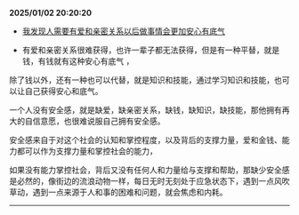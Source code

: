 
**2025/01/02 20:20:20**

- [我发现人需要有爱和亲密关系以后做事情会更加安心有底气](https://www.douban.com/group/topic/314879535/?_i=58196058L3rFgj)

- <p>有爱和亲密关系很难获得，也许一辈子都无法获得，但是有一种平替，就是钱，有钱就有这种安心有底气 ，</p>
<p>除了钱以外，还有一种也可以代替，就是知识和技能，通过学习知识和技能，也可以让自己获得安心和底气。</p>
<p>一个人没有安全感，就是缺爱，缺亲密关系，缺钱，缺知识，缺技能，那他拥有再大的自信意愿，也很难说服自己拥有安全感。</p>
<p>安全感来自于对这个社会的认知和掌控程度，以及背后的支撑力量，爱和金钱、能力都可以作为支撑力量和掌控社会的能力，</p>
<p>如果没有能力掌控社会，背后又没有任何人和力量给与支撑和帮助，那缺少安全感是必然的，像街边的流浪动物一样，每日无时无刻处于应急状态下，遇到一点风吹草动，遇到一点来源于人和事的困难和问题，就会焦虑和内耗。</p>


---

